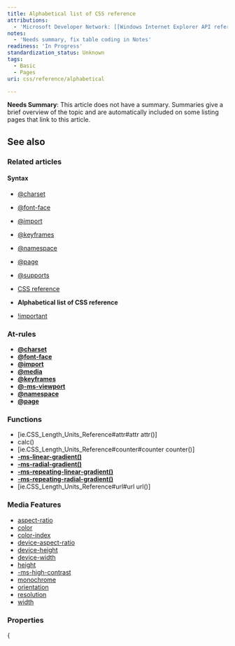 ```yaml
---
title: Alphabetical list of CSS reference
attributions:
  - 'Microsoft Developer Network: [[Windows Internet Explorer API reference](http://msdn.microsoft.com/en-us/library/ie/hh828809%28v=vs.85%29.aspx) Article]'
notes:
  - 'Needs summary, fix table coding in Notes'
readiness: 'In Progress'
standardization_status: Unknown
tags:
  - Basic
  - Pages
uri: css/reference/alphabetical

---
```

**Needs Summary**: This article does not have a summary. Summaries give a brief overview of the topic and are automatically included on some listing pages that link to this article.

## See also

### Related articles

#### Syntax

-   [@charset](/css/atrules/@charset)

-   [@font-face](/css/atrules/@font-face)

-   [@import](/css/atrules/@import)

-   [@keyframes](/css/atrules/@keyframes)

-   [@namespace](/css/atrules/@namespace)

-   [@page](/css/atrules/@page)

-   [@supports](/css/atrules/@supports)

-   [CSS reference](/css/reference)

-   **Alphabetical list of CSS reference**

-   [!important](/css/syntax/!important)

### At-rules

-   [**@charset**](/css/atrules/@charset)
-   [**@font-face**](/css/atrules/@font-face)
-   [**@import**](/css/atrules/@import)
-   [**@media**](/css/atrules/@media)
-   [**@keyframes**](/css/atrules/@keyframes)
-   [**@-ms-viewport**](/css/atrules/@-ms-viewport)
-   [**@namespace**](/css/atrules/@namespace)
-   [**@page**](/css/atrules/@page)

### Functions

-   [ie.CSS\_Length\_Units\_Reference\#attr\#attr attr()]
-   calc()
-   [ie.CSS\_Length\_Units\_Reference\#counter\#counter counter()]
-   [**-ms-linear-gradient()**](/css/properties/-ms-linear-gradient)
-   [**-ms-radial-gradient()**](/css/properties/-ms-radial-gradient)
-   [**-ms-repeating-linear-gradient()**](/css/properties/-ms-repeating-linear-gradient)
-   [**-ms-repeating-radial-gradient()**](/css/properties/-ms-repeating-radial-gradient)
-   [ie.CSS\_Length\_Units\_Reference\#url\#url url()]

### Media Features

-   [aspect-ratio](/css/media_queries/aspect-ratio)
-   [color](/css/media_queries/colors_by)
-   [color-index](/css/media_queries/color-index)
-   [device-aspect-ratio](/css/media_queries/device-aspect-ratio)
-   [device-height](/css/media_queries/device-height)
-   [device-width](/css/media_queries/device-width)
-   [height](/css/media_queries/height)
-   [-ms-high-contrast](/css/high_contrast_mode/properties/-ms-high-contrast)
-   [monochrome](/css/media_queries/monochrome)
-   [orientation](/css/media_queries/orientation)
-   [resolution](/css/media_queries/resolution)
-   [width](/css/media_queries/width)

### Properties

{
